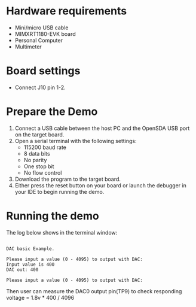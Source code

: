 Hardware requirements
=====================
- Mini/micro USB cable
- MIMXRT1180-EVK board
- Personal Computer
- Multimeter

Board settings
============
- Connect J10 pin 1-2.

Prepare the Demo
===============
1.  Connect a USB cable between the host PC and the OpenSDA USB port on the target board. 
2.  Open a serial terminal with the following settings:
    - 115200 baud rate
    - 8 data bits
    - No parity
    - One stop bit
    - No flow control
3.  Download the program to the target board.
4.  Either press the reset button on your board or launch the debugger in your IDE to begin running the demo.

Running the demo
================   
The log below shows in the terminal window:
~~~~~~~~~~~~~~~~~~~~~~~~~~~~~~~~~~~

DAC basic Example.

Please input a value (0 - 4095) to output with DAC:
Input value is 400
DAC out: 400

Please input a value (0 - 4095) to output with DAC:

~~~~~~~~~~~~~~~~~~~~~~~~~~~~~~~~~~~
Then user can measure the DAC0 output pin(TP9) to check responding voltage = 1.8v * 400 / 4096